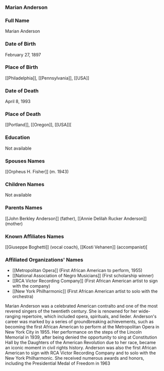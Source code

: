 ### Marian Anderson

### Full Name

Marian Anderson

### Date of Birth

February 27, 1897

### Place of Birth

[[Philadelphia]], [[Pennsylvania]], [[USA]]
### Date of Death

April 8, 1993

### Place of Death

[[Portland]], [[Oregon]], [[USA]][
### Education

Not available

### Spouses Names

[[Orpheus H. Fisher]] (m. 1943)

### Children Names

Not available

### Parents Names

[[John Berkley Anderson]] (father), [[Annie Delilah Rucker Anderson]] (mother)

### Known Affiliates Names

[[Giuseppe Boghetti]] (vocal coach), [[Kosti Vehanen]] (accompanist)[

### Affiliated Organizations' Names

- [[Metropolitan Opera]] (First African American to perform, 1955)
- [[National Association of Negro Musicians]] (First scholarship winner)
- [[RCA Victor Recording Company]] (First African American artist to sign with the company)
- [[New York Philharmonic]] (First African American artist to solo with the orchestra)

Marian Anderson was a celebrated American contralto and one of the most revered singers of the twentieth century. She is renowned for her wide-ranging repertoire, which included opera, spirituals, and lieder. Anderson's career was marked by a series of groundbreaking achievements, such as becoming the first African American to perform at the Metropolitan Opera in New York City in 1955. Her performance on the steps of the Lincoln Memorial in 1939, after being denied the opportunity to sing at Constitution Hall by the Daughters of the American Revolution due to her race, became an iconic moment in civil rights history. Anderson was also the first African American to sign with RCA Victor Recording Company and to solo with the New York Philharmonic. She received numerous awards and honors, including the Presidential Medal of Freedom in 1963
